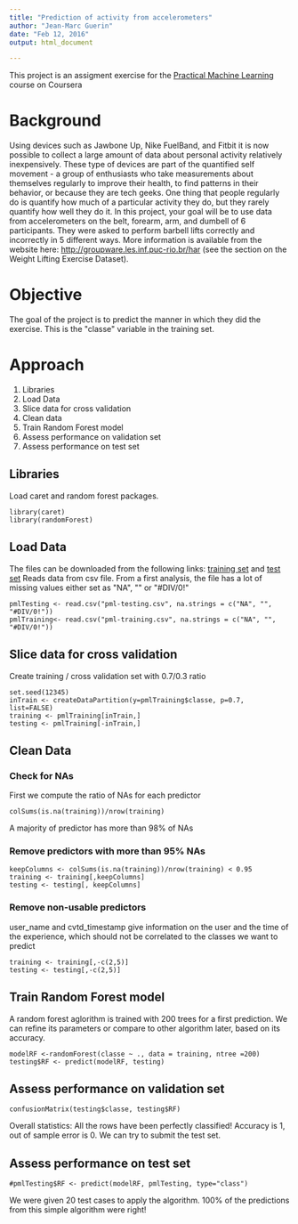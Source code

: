 ```yaml
---
title: "Prediction of activity from accelerometers"
author: "Jean-Marc Guerin"
date: "Feb 12, 2016"
output: html_document

---
```

This project is an assigment exercise for the [Practical Machine Learning](https://www.coursera.org/learn/practical-machine-learning) course on Coursera

# Background
Using devices such as Jawbone Up, Nike FuelBand, and Fitbit it is now possible to collect a large amount of data about personal activity relatively inexpensively. These type of devices are part of the quantified self movement - a group of enthusiasts who take measurements about themselves regularly to improve their health, to find patterns in their behavior, or because they are tech geeks. One thing that people regularly do is quantify how much of a particular activity they do, but they rarely quantify how well they do it. In this project, your goal will be to use data from accelerometers on the belt, forearm, arm, and dumbell of 6 participants. They were asked to perform barbell lifts correctly and incorrectly in 5 different ways. More information is available from the website here: http://groupware.les.inf.puc-rio.br/har (see the section on the Weight Lifting Exercise Dataset).

# Objective
The goal of the project is to predict the manner in which they did the exercise. This is the "classe" variable in the training set.

# Approach
1. Libraries
2. Load Data
3. Slice data for cross validation
4. Clean data
5. Train Random Forest model
6. Assess performance on validation set
7. Assess performance on test set


## Libraries
Load caret and random forest packages. 
```{r}
library(caret)
library(randomForest)
```
## Load Data
The files can be downloaded from the following links: [training set](https://eventing.coursera.org/api/redirectStrict/UuRKzkvR064fsKIYxg3ZlZwJAEYclUyoBlEsDfnfa-hoF1vaCq1GKBALBjIWz8qNR95U_huqda1qM3r5Jk5REA.sJpe4pp4h5r-2ZZSjkUPpA.tSiiz7F1YwNcbMgTD_eDfbScfcqGCiCaAx0rK-NGNdCBx9PpPmgfEuURsI99WFpYcSV7fC4fcKmyF7eroaJj_fnSabgPX9X09qhUrC1wTUP0HOER9b-1UbI7XEvCu-begDcO_lEC_hxJd29U8Qm8eAi1h5xTCfM9yh3zFa6bc6oqJ28WmNnVpa4VJCcOKsoIDWCdpLzGgvPgsovVIR7uwPdtkvzEbAAO5AdM8gFTUnQLU2YmGA9R0thVlP6vDDSJTJRImKSJ3isp5S0AoRho0FSYdXMiACzSqhkjWPBSdvfTSb75hJR_QMvu692sd4sKfPX5xXN7ecGyNvwh8voqXnZxCVG36_OUyR_rQWV1nQms-d9-q70gfa5wfnOlwcgmXsKlt8jhT-nKRpxXKZlXgg) and [test set](https://eventing.coursera.org/api/redirectStrict/K9PfQz53FCXUSLc-0kd6nETP_saykkjknPJ_VGAWtBfFagG7W97LrBD71w6l0jrr_fmlb2Onf-IwWNgSMh0x3g.pxS4SVYXtjrkzGuI0JdhZg.eS5iinJEMV6TnAGkLdPISK3SFo6aZpl1G6muxq1FKP-co3Vk8UXYzUIRzX4BNt7MIvkOgPcjLZK5d96yBDiifehlif7LNacO1h3ceC2lPWOJKi7jvyqVBlSTu7J7LlD_ShnLrMfh8Qd22RhWbDCNf15MDjz1Jp70hTZHnxpi2J7SgMz0BYwkVg4MEwxomEJUVPwNX7j87rifN5kbojDTIDp48o_RQ8uV52k2mEbdJXfy0YIHtvUMtcd9r0omkoWfTZsnZpBlNN80VCmYPJNijWihSR2xR8dPjvkgB6cyoVGbc_PIt15RMDZLBYjagcn8ZLxX5TgsZ1aX2gxgXEo1pzu7mFMPXpcxNBaChqrXznFTj3abvNXUa29E3Zm-n6gQN0kAGSJC2wAYb-gPjO28tA)
Reads data from csv file. From a first analysis, the file has a lot of missing values either set as "NA", "" or "#DIV/0!"
```{r}
pmlTesting <- read.csv("pml-testing.csv", na.strings = c("NA", "", "#DIV/0!"))
pmlTraining<- read.csv("pml-training.csv", na.strings = c("NA", "", "#DIV/0!"))
```

## Slice data for cross validation
Create training / cross validation set with 0.7/0.3 ratio
```{r}
set.seed(12345)
inTrain <- createDataPartition(y=pmlTraining$classe, p=0.7, list=FALSE)
training <- pmlTraining[inTrain,]
testing <- pmlTraining[-inTrain,]
```
## Clean Data
### Check for NAs
First we compute the ratio of NAs for each predictor
```{r}
colSums(is.na(training))/nrow(training)
```
A majority of predictor has more than 98% of NAs

### Remove predictors with more than 95% NAs
```{r}
keepColumns <- colSums(is.na(training))/nrow(training) < 0.95
training <- training[,keepColumns]
testing <- testing[, keepColumns]
```

### Remove non-usable predictors 
user_name and cvtd_timestamp give information on the user and the time of the experience, which should not be correlated to the classes we want to predict
```{r}
training <- training[,-c(2,5)]
testing <- testing[,-c(2,5)]
```

## Train Random Forest model
A random forest aglorithm is trained with 200 trees for a first prediction. We can refine its parameters or compare to other algorithm later, based on its accuracy.  
```{r}
modelRF <-randomForest(classe ~ ., data = training, ntree =200)
testing$RF <- predict(modelRF, testing)
```

## Assess performance on validation set
```{r}
confusionMatrix(testing$classe, testing$RF)
```
Overall statistics: All the rows have been perfectly classified! Accuracy is 1, out of sample error is 0. We can try to submit the test set.

## Assess performance on test set
```{r}
#pmlTesting$RF <- predict(modelRF, pmlTesting, type="class")
```
We were given 20 test cases to apply the algorithm. 100% of the predictions from this simple algorithm were right!


